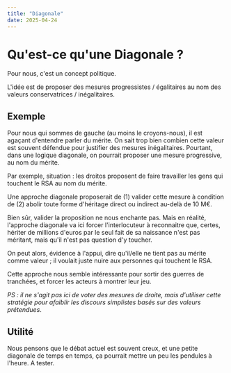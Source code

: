 ```yaml
---
title: "Diagonale"
date: 2025-04-24
---
```


# Qu'est-ce qu'une Diagonale ?

Pour nous, c'est un concept politique.

L'idée est de proposer des mesures progressistes / égalitaires au nom des valeurs conservatrices / inégalitaires.

## Exemple

Pour nous qui sommes de gauche (au moins le croyons-nous), il est agaçant d'entendre parler du mérite. On sait trop bien combien cette valeur est souvent défendue pour justifier des mesures inégalitaires. Pourtant, dans une logique diagonale, on pourrait proposer une mesure progressive, au nom du mérite.

Par exemple, situation : les droitos proposent de faire travailler les gens qui touchent le RSA au nom du mérite.

Une approche diagonale proposerait de (1) valider cette mesure à condition de (2) abolir toute forme d'héritage direct ou indirect au-delà de 10 M€.

Bien sûr, valider la proposition ne nous enchante pas. Mais en réalité, l'approche diagonale va ici forcer l'interlocuteur à reconnaitre que, certes, hériter de millions d'euros par le seul fait de sa naissance n'est pas méritant, mais qu'il n'est pas question d'y toucher. 

On peut alors, évidence à l'appui, dire qu'il/elle ne tient pas au mérite comme valeur ; il voulait juste nuire aux personnes qui touchent le RSA.

Cette approche nous semble intéressante pour sortir des guerres de tranchées, et forcer les acteurs à montrer leur jeu.

*PS : il ne s'agit pas ici de voter des mesures de droite, mais d'utiliser cette stratégie pour afaiblir les discours simplistes basés sur des valeurs prétendues*.

## Utilité

Nous pensons que le débat actuel est souvent creux, et une petite diagonale de temps en temps, ça pourrait mettre un peu les pendules à l'heure. A tester.
